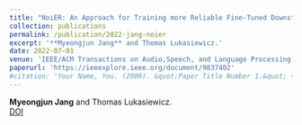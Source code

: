 ```yaml
---
title: "NoiER: An Approach for Training more Reliable Fine-Tuned Downstream Task Models"
collection: publications
permalink: /publication/2022-jang-noier
excerpt: '**Myeongjun Jang** and Thomas Lukasiewicz.'
date: 2022-07-01
venue: 'IEEE/ACM Transactions on Audio,Speech, and Language Processing, Volume 30. 2514-2525'
paperurl: 'https://ieeexplore.ieee.org/document/9837402'
#citation: 'Your Name, You. (2009). &quot;Paper Title Number 1.&quot; <i>Journal 1</i>. 1(1).'
---
```

**Myeongjun Jang** and Thomas Lukasiewicz.  
[DOI](https://ieeexplore.ieee.org/document/9837402)

